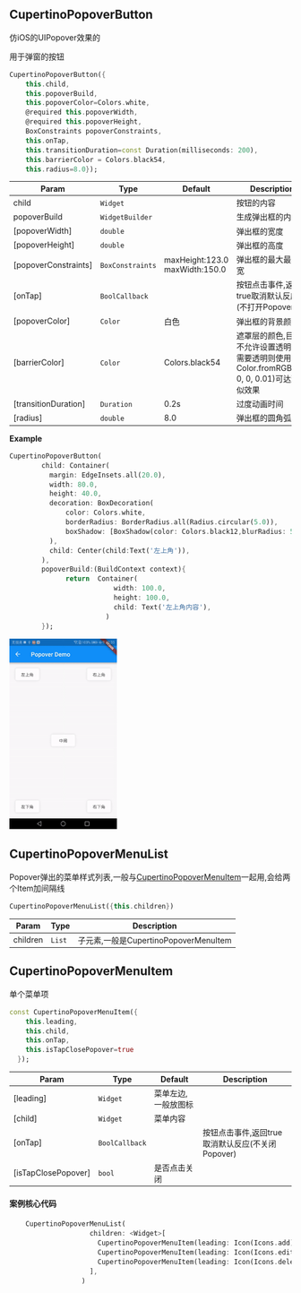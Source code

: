 
## CupertinoPopoverButton
仿iOS的UIPopover效果的

用于弹窗的按钮
```dart
CupertinoPopoverButton({
    this.child,
    this.popoverBuild,
    this.popoverColor=Colors.white,
    @required this.popoverWidth,
    @required this.popoverHeight,
    BoxConstraints popoverConstraints,
    this.onTap,
    this.transitionDuration=const Duration(milliseconds: 200),
    this.barrierColor = Colors.black54,
    this.radius=8.0});
```


| Param | Type | Default | Description |
| --- | --- | --- | --- |
| child | <code>Widget</code> |  | 按钮的内容 |
| popoverBuild | <code>WidgetBuilder</code> |  | 生成弹出框的内容 |
| [popoverWidth] | <code>double</code> |  | 弹出框的宽度 |
| [popoverHeight] | <code>double</code> |  | 弹出框的高度 |
| [popoverConstraints] | <code>BoxConstraints</code> | maxHeight:123.0  maxWidth:150.0 | 弹出框的最大最小高宽|
| [onTap] | <code>BoolCallback</code> |  | 按钮点击事件,返回true取消默认反应(不打开Popover) |
| [popoverColor] | <code>Color</code> | 白色 | 弹出框的背景颜色 |
| [barrierColor] | <code>Color</code> | Colors.black54 | 遮罩层的颜色,目前不允许设置透明,如需要透明则使用Color.fromRGBO(0, 0, 0, 0.01)可达到类似效果|
| [transitionDuration] | <code>Duration</code> | 0.2s  | 过度动画时间 |
| [radius] | <code>double</code> |  8.0 | 弹出框的圆角弧度 |


**Example**

```dart
CupertinoPopoverButton(
        child: Container(
          margin: EdgeInsets.all(20.0),
          width: 80.0,
          height: 40.0,
          decoration: BoxDecoration(
              color: Colors.white,
              borderRadius: BorderRadius.all(Radius.circular(5.0)),
              boxShadow: [BoxShadow(color: Colors.black12,blurRadius: 5.0)]
          ),
          child: Center(child:Text('左上角')),
        ),
        popoverBuild:(BuildContext context){
              return  Container(
                          width: 100.0,
                          height: 100.0,
                          child: Text('左上角内容'),
                        )
        });
```


<img width="38%" height="38%" src="./images/popover_demo.gif"/>

## CupertinoPopoverMenuList
Popover弹出的菜单样式列表,一般与[CupertinoPopoverMenuItem](#CupertinoPopoverMenuItem)一起用,会给两个Item加间隔线
```dart
CupertinoPopoverMenuList({this.children})
```
| Param | Type | Description |
| --- | --- | --- |
| children | <code>List<Widget></code>  | 子元素,一般是CupertinoPopoverMenuItem |


## CupertinoPopoverMenuItem
单个菜单项

```dart
const CupertinoPopoverMenuItem({
    this.leading,
    this.child,
    this.onTap,
    this.isTapClosePopover=true
  });
```
| Param | Type |  Default | Description |
| --- | --- | --- | --- |
| [leading] | <code>Widget<Widget></code>  | 菜单左边,一般放图标 |
| [child] | <code>Widget<Widget></code>  | 菜单内容 |
| [onTap] | <code>BoolCallback</code> |  | 按钮点击事件,返回true取消默认反应(不关闭Popover) |
| [isTapClosePopover] | <code>bool<Widget></code>  | 是否点击关闭 |

#### 案例核心代码
```dart
    CupertinoPopoverMenuList(
                    children: <Widget>[
                      CupertinoPopoverMenuItem(leading: Icon(Icons.add),child: Text("新增"),),
                      CupertinoPopoverMenuItem(leading: Icon(Icons.edit),child: Text("修改"),),
                      CupertinoPopoverMenuItem(leading: Icon(Icons.delete),child: Text("删除"),)
                    ],
                  )
```

